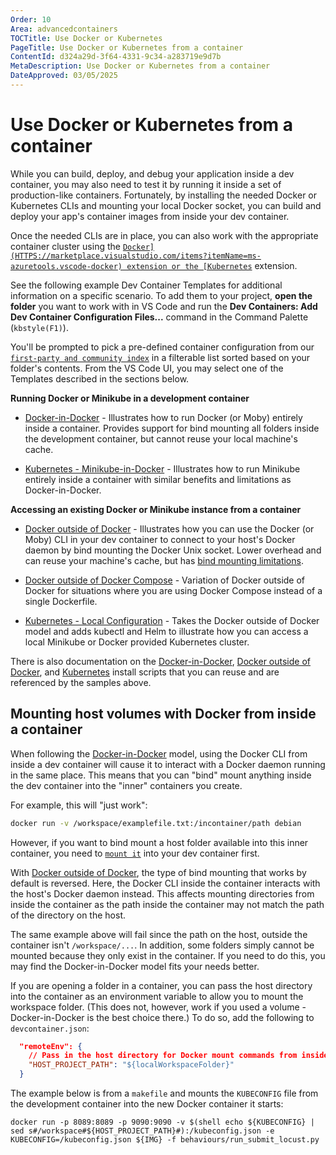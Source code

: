 ```yaml
---
Order: 10
Area: advancedcontainers
TOCTitle: Use Docker or Kubernetes
PageTitle: Use Docker or Kubernetes from a container
ContentId: d324a29d-3f64-4331-9c34-a283719e9d7b
MetaDescription: Use Docker or Kubernetes from a container
DateApproved: 03/05/2025
---
```


# Use Docker or Kubernetes from a container

While you can build, deploy, and debug your application inside a dev container,
you may also need to test it by running it inside a set of production-like
containers. Fortunately, by installing the needed Docker or Kubernetes CLIs and
mounting your local Docker socket, you can build and deploy your app's container
images from inside your dev container.

Once the needed CLIs are in place, you can also work with the appropriate
container cluster using the
[`Docker](HTTPS://marketplace.visualstudio.com/items?itemName=ms-azuretools.vscode-docker)
extension or the
[Kubernetes`](HTTPS://marketplace.visualstudio.com/items?itemName=ms-kubernetes-tools.vscode-kubernetes-tools)
extension.

See the following example Dev Container Templates for additional information on
a specific scenario. To add them to your project, **open the folder** you want
to work with in VS Code and run the **Dev Containers: Add Dev Container
Configuration Files...** command in the Command Palette (`kbstyle(F1)`).

You'll be prompted to pick a pre-defined container configuration from our
[`first-party and community index`](HTTPS://containers.dev/templates) in a
filterable list sorted based on your folder's contents. From the VS Code UI, you
may select one of the Templates described in the sections below.

**Running Docker or Minikube in a development container**

- [Docker-in-Docker](https://github.com/devcontainers/templates/tree/main/src/docker-in-docker) -
  Illustrates how to run Docker (or Moby) entirely inside a container. Provides
  support for bind mounting all folders inside the development container, but
  cannot reuse your local machine's cache.

- [Kubernetes - Minikube-in-Docker](https://github.com/devcontainers/templates/tree/main/src/kubernetes-helm-minikube) -
  Illustrates how to run Minikube entirely inside a container with similar
  benefits and limitations as Docker-in-Docker.

**Accessing an existing Docker or Minikube instance from a container**

- [Docker outside of Docker](https://github.com/devcontainers/templates/tree/main/src/docker-outside-of-docker) -
  Illustrates how you can use the Docker (or Moby) CLI in your dev container to
  connect to your host's Docker daemon by bind mounting the Docker Unix socket.
  Lower overhead and can reuse your machine's cache, but has
  [bind mounting limitations](#mounting-host-volumes-with-docker-from-inside-a-container).

- [Docker outside of Docker Compose](https://github.com/devcontainers/templates/tree/main/src/docker-outside-of-docker-compose) -
  Variation of Docker outside of Docker for situations where you are using
  Docker Compose instead of a single Dockerfile.

- [Kubernetes - Local Configuration](https://github.com/devcontainers/templates/tree/main/src/kubernetes-helm) -
  Takes the Docker outside of Docker model and adds kubectl and Helm to
  illustrate how you can access a local Minikube or Docker provided Kubernetes
  cluster.

There is also documentation on the
[Docker-in-Docker](https://github.com/devcontainers/features/tree/main/src/docker-in-docker),
[Docker outside of Docker](https://github.com/devcontainers/features/tree/main/src/docker-outside-of-docker),
and
[Kubernetes](https://github.com/devcontainers/features/tree/main/src/kubectl-helm-minikube)
install scripts that you can reuse and are referenced by the samples above.

## Mounting host volumes with Docker from inside a container

When following the
[Docker-in-Docker](https://github.com/devcontainers/templates/tree/main/src/docker-in-docker)
model, using the Docker CLI from inside a dev container will cause it to
interact with a Docker daemon running in the same place. This means that you can
"bind" mount anything inside the dev container into the "inner" containers you
create.

For example, this will "just work":

```bash
docker run -v /workspace/examplefile.txt:/incontainer/path debian
```

However, if you want to bind mount a host folder available into this inner
container, you need to
[`mount it`](/remote/advancedcontainers/add-local-file-mount.md) into your dev
container first.

With
[Docker outside of Docker](https://github.com/devcontainers/templates/tree/main/src/docker-outside-of-docker),
the type of bind mounting that works by default is reversed. Here, the Docker
CLI inside the container interacts with the host's Docker daemon instead. This
affects mounting directories from inside the container as the path inside the
container may not match the path of the directory on the host.

The same example above will fail since the path on the host, outside the
container isn't `/workspace/...`. In addition, some folders simply cannot be
mounted because they only exist in the container. If you need to do this, you
may find the Docker-in-Docker model fits your needs better.

If you are opening a folder in a container, you can pass the host directory into
the container as an environment variable to allow you to mount the workspace
folder. (This does not, however, work if you used a volume - Docker-in-Docker is
the best choice there.) To do so, add the following to `devcontainer.json`:

```json
  "remoteEnv": {
    // Pass in the host directory for Docker mount commands from inside the container
    "HOST_PROJECT_PATH": "${localWorkspaceFolder}"
  }
```

The example below is from a `makefile` and mounts the `KUBECONFIG` file from the
development container into the new Docker container it starts:

```make
docker run -p 8089:8089 -p 9090:9090 -v $(shell echo ${KUBECONFIG} | sed s#/workspace#${HOST_PROJECT_PATH}#):/kubeconfig.json -e KUBECONFIG=/kubeconfig.json ${IMG} -f behaviours/run_submit_locust.py
```
